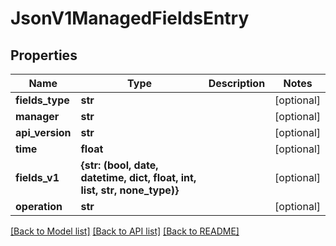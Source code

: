 # JsonV1ManagedFieldsEntry


## Properties
Name | Type | Description | Notes
------------ | ------------- | ------------- | -------------
**fields_type** | **str** |  | [optional] 
**manager** | **str** |  | [optional] 
**api_version** | **str** |  | [optional] 
**time** | **float** |  | [optional] 
**fields_v1** | **{str: (bool, date, datetime, dict, float, int, list, str, none_type)}** |  | [optional] 
**operation** | **str** |  | [optional] 

[[Back to Model list]](../README.md#documentation-for-models) [[Back to API list]](../README.md#documentation-for-api-endpoints) [[Back to README]](../README.md)


